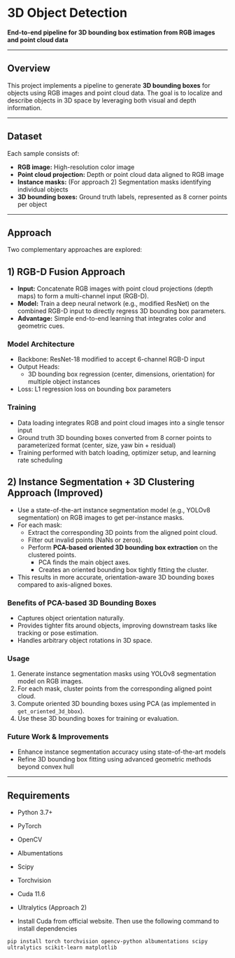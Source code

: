 # 3D Object Detection  
**End-to-end pipeline for 3D bounding box estimation from RGB images and point cloud data**

---

## Overview

This project implements a pipeline to generate **3D bounding boxes** for objects using RGB images and point cloud data. The goal is to localize and describe objects in 3D space by leveraging both visual and depth information.

---
## Dataset

Each sample consists of:  
- **RGB image:** High-resolution color image  
- **Point cloud projection:** Depth or point cloud data aligned to RGB image  
- **Instance masks:** (For approach 2) Segmentation masks identifying individual objects  
- **3D bounding boxes:** Ground truth labels, represented as 8 corner points per object  

---


## Approach

Two complementary approaches are explored:

## 1) RGB-D Fusion Approach  
- **Input:** Concatenate RGB images with point cloud projections (depth maps) to form a multi-channel input (RGB-D).  
- **Model:** Train a deep neural network (e.g., modified ResNet) on the combined RGB-D input to directly regress 3D bounding box parameters.  
- **Advantage:** Simple end-to-end learning that integrates color and geometric cues.  

### Model Architecture

- Backbone: ResNet-18 modified to accept 6-channel RGB-D input  
- Output Heads:  
  - 3D bounding box regression (center, dimensions, orientation) for multiple object instances  
- Loss: L1 regression loss on bounding box parameters


### Training

- Data loading integrates RGB and point cloud images into a single tensor input  
- Ground truth 3D bounding boxes converted from 8 corner points to parameterized format (center, size, yaw bin + residual)  
- Training performed with batch loading, optimizer setup, and learning rate scheduling

## 2) Instance Segmentation + 3D Clustering Approach (Improved)

- Use a state-of-the-art instance segmentation model (e.g., YOLOv8 segmentation) on RGB images to get per-instance masks.
- For each mask:
  - Extract the corresponding 3D points from the aligned point cloud.
  - Filter out invalid points (NaNs or zeros).
  - Perform **PCA-based oriented 3D bounding box extraction** on the clustered points.
    - PCA finds the main object axes.
    - Creates an oriented bounding box tightly fitting the cluster.
- This results in more accurate, orientation-aware 3D bounding boxes compared to axis-aligned boxes.

### Benefits of PCA-based 3D Bounding Boxes

- Captures object orientation naturally.
- Provides tighter fits around objects, improving downstream tasks like tracking or pose estimation.
- Handles arbitrary object rotations in 3D space.

### Usage

1. Generate instance segmentation masks using YOLOv8 segmentation model on RGB images.
2. For each mask, cluster points from the corresponding aligned point cloud.
3. Compute oriented 3D bounding boxes using PCA (as implemented in `get_oriented_3d_bbox`).
4. Use these 3D bounding boxes for training or evaluation.

### Future Work & Improvements

- Enhance instance segmentation accuracy using state-of-the-art models  
- Refine 3D bounding box fitting using advanced geometric methods beyond convex hull  

---

## Requirements

- Python 3.7+  
- PyTorch  
- OpenCV  
- Albumentations  
- Scipy  
- Torchvision
- Cuda 11.6
- Ultralytics (Approach 2)

- Install Cuda from official website. Then use the following command to install dependencies 
```
pip install torch torchvision opencv-python albumentations scipy ultralytics scikit-learn matplotlib
```


